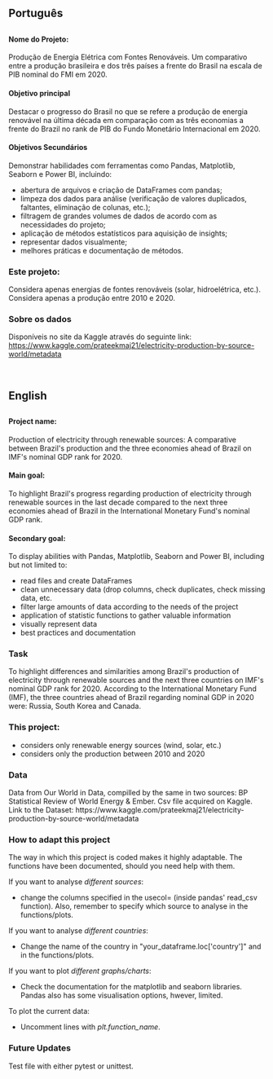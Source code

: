 <h2>Português<h2>

<h4>Nome do Projeto:</h4>

Produção de Energia Elétrica com Fontes Renováveis. Um comparativo entre a produção brasileira e dos três países a frente do Brasil na escala de PIB nominal do FMI em 2020.

<h4>Objetivo principal</h4>

Destacar o progresso do Brasil no que se refere a produção de energia renovável na última década em comparação com as três economias a frente do Brazil no rank de PIB do Fundo Monetário Internacional em 2020.

<h4>Objetivos Secundários</h4>

Demonstrar habilidades com ferramentas como Pandas, Matplotlib, Seaborn e Power BI, incluindo:

* abertura de arquivos e criação de DataFrames com pandas;
* limpeza dos dados para análise (verificação de valores duplicados, faltantes, eliminação de colunas, etc.);
* filtragem de grandes volumes de dados de acordo com as necessidades do projeto;
* aplicação de métodos estatísticos para aquisição de insights;
* representar dados visualmente;
* melhores práticas e documentação de métodos.

<h3>Este projeto:</h3>

Considera apenas energias de fontes renováveis (solar, hidroelétrica, etc.). <br>
Considera apenas a produção entre 2010 e 2020.

<h3>Sobre os dados</h3>

Disponíveis no site da Kaggle através do seguinte link:
https://www.kaggle.com/prateekmaj21/electricity-production-by-source-world/metadata

<br>
<h2><strong>English</strong><h2>

<h4>Project name:</h4>

Production of electricity through renewable sources: A comparative between Brazil's production and the three economies ahead of Brazil on IMF's nominal GDP rank for 2020.

<h4>Main goal:</h4>
To highlight Brazil's progress regarding production of electricity through renewable sources in the last decade compared to the next three economies ahead of Brazil in the International Monetary Fund's nominal GDP rank.

<h4>Secondary goal:</h4>
To display abilities with Pandas, Matplotlib, Seaborn and Power BI, including but not limited to:

* read files and create DataFrames
* clean unnecessary data (drop columns, check duplicates, check missing data, etc.
* filter large amounts of data according to the needs of the project
* application of statistic functions to gather valuable information
* visually represent data
* best practices and documentation


<h3>Task</h3>

To highlight differences and similarities among Brazil's production of electricity through renewable sources and the next three countries on IMF's nominal GDP rank for 2020. According to the International Monetary Fund (IMF), the three countries ahead of Brazil regarding nominal GDP in 2020 were: Russia, South Korea and Canada.

<h3>This project:</h3>

* considers only renewable energy sources (wind, solar, etc.)
* considers only the production between 2010 and 2020

<h3>Data</h3>
Data from Our World in Data, compilled by the same in two sources: BP Statistical Review of World Energy & Ember. Csv file acquired on Kaggle. Link to the Dataset:
https://www.kaggle.com/prateekmaj21/electricity-production-by-source-world/metadata

<h3>How to adapt this project</h3>

The way in which this project is coded makes it highly adaptable. The functions have been documented, should you need help with them.

If you want to analyse <i>different sources</i>:
* change the columns specified in the usecol= (inside pandas' read_csv function). Also, remember to specify which source to analyse in the functions/plots.

If you want to analyse <i>different countries</i>:
* Change the name of the country in "your_dataframe.loc['country']" and in the functions/plots.

If you want to plot <i>different graphs/charts</i>:
* Check the documentation for the matplotlib and seaborn libraries. Pandas also has some visualisation options, hwever, limited.

To plot the current data:
* Uncomment lines with <i>plt.function_name</i>.

<h3>Future Updates</h3>

Test file with either pytest or unittest.
